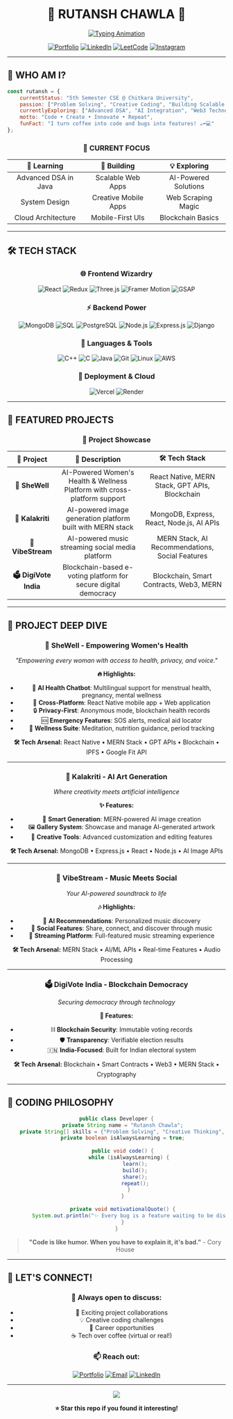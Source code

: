 # <div align="center">🚀 **RUTANSH CHAWLA** 🚀</div>

<div align="center">
  
[![Typing Animation](https://readme-typing-svg.demolab.com?font=Fira+Code&size=22&duration=3000&pause=1000&color=00D9FF&center=true&vCenter=true&width=600&lines=MERN+Stack+Developer;DSA+Problem+Solver;Creative+Coder;🌟+Building+Digital+Experiences)](https://git.io/typing-svg)

[![Portfolio](https://img.shields.io/badge/Portfolio-Visit-FF6B6B?style=for-the-badge&logo=firefox&logoColor=white)](https://rutansh-portfolio.vercel.app/)
[![LinkedIn](https://img.shields.io/badge/LinkedIn-Connect-0077B5?style=for-the-badge&logo=linkedin&logoColor=white)](https://linkedin.com/in/rutansh-chawla-7a65852b4)
[![LeetCode](https://img.shields.io/badge/LeetCode-Solve-FFA116?style=for-the-badge&logo=leetcode&logoColor=white)](https://leetcode.com/u/i_rutansh_0101/)
[![Instagram](https://img.shields.io/badge/Instagram-Follow-E4405F?style=for-the-badge&logo=instagram&logoColor=white)](https://instagram.com/i_rutansh_0101)

</div>

---

## 🎯 **WHO AM I?**

```javascript
const rutansh = {
    currentStatus: "5th Semester CSE @ Chitkara University",
    passion: ["Problem Solving", "Creative Coding", "Building Scalable Apps"],
    currentlyExploring: ["Advanced DSA", "AI Integration", "Web3 Technologies"],
    motto: "Code • Create • Innovate • Repeat",
    funFact: "I turn coffee into code and bugs into features! ☕️➡️💻"
};
```

<div align="center">
  
### 🌟 **CURRENT FOCUS**
  
| 🚀 **Learning** | 🎯 **Building** | 💡 **Exploring** |
|:---:|:---:|:---:|
| Advanced DSA in Java | Scalable Web Apps | AI-Powered Solutions |
| System Design | Creative Mobile Apps | Web Scraping Magic |
| Cloud Architecture | Mobile-First UIs | Blockchain Basics |

</div>

---

## 🛠️ **TECH STACK**

<div align="center">

### **🌐 Frontend Wizardry**
![React](https://img.shields.io/badge/React-20232A?style=for-the-badge&logo=react&logoColor=61DAFB)
![Redux](https://img.shields.io/badge/Redux-593D88?style=for-the-badge&logo=redux&logoColor=white)
![Three.js](https://img.shields.io/badge/Three.js-000000?style=for-the-badge&logo=three.js&logoColor=white)
![Framer Motion](https://img.shields.io/badge/Framer_Motion-black?style=for-the-badge&logo=framer&logoColor=blue)
![GSAP](https://img.shields.io/badge/GSAP-88CE02?style=for-the-badge&logo=greensock&logoColor=white)

### **⚡ Backend Power**
![MongoDB](https://img.shields.io/badge/MongoDB-4EA94B?style=for-the-badge&logo=mongodb&logoColor=white)
![SQL](https://img.shields.io/badge/SQL-336791?style=for-the-badge&logo=postgresql&logoColor=white)
![PostgreSQL](https://img.shields.io/badge/PostgreSQL-316192?style=for-the-badge&logo=postgresql&logoColor=white)
![Node.js](https://img.shields.io/badge/Node.js-43853D?style=for-the-badge&logo=node.js&logoColor=white)
![Express.js](https://img.shields.io/badge/Express.js-404D59?style=for-the-badge&logo=express&logoColor=white)
![Django](https://img.shields.io/badge/Django-092E20?style=for-the-badge&logo=django&logoColor=white)

### **🔧 Languages & Tools**
![C++](https://img.shields.io/badge/C++-00599C?style=for-the-badge&logo=c%2B%2B&logoColor=white)
![C](https://img.shields.io/badge/C-00599C?style=for-the-badge&logo=c&logoColor=white)
![Java](https://img.shields.io/badge/Java-ED8B00?style=for-the-badge&logo=java&logoColor=white)
![Git](https://img.shields.io/badge/Git-F05032?style=for-the-badge&logo=git&logoColor=white)
![Linux](https://img.shields.io/badge/Linux-FCC624?style=for-the-badge&logo=linux&logoColor=black)
![AWS](https://img.shields.io/badge/AWS-232F3E?style=for-the-badge&logo=amazon-aws&logoColor=white)

### **🚀 Deployment & Cloud**
![Vercel](https://img.shields.io/badge/Vercel-000000?style=for-the-badge&logo=vercel&logoColor=white)
![Render](https://img.shields.io/badge/Render-46E3B7?style=for-the-badge&logo=render&logoColor=white)

</div>

---

## 🎨 **FEATURED PROJECTS**

<div align="center">

### 🌟 **Project Showcase**

| 🎯 **Project** | 📝 **Description** | 🛠️ **Tech Stack** |
|:---:|:---:|:---:|
| **🌸 SheWell** | AI-Powered Women's Health & Wellness Platform with cross-platform support | React Native, MERN Stack, GPT APIs, Blockchain |
| **🎨 Kalakriti** | AI-powered image generation platform built with MERN stack | MongoDB, Express, React, Node.js, AI APIs |
| **🎵 VibeStream** | AI-powered music streaming social media platform | MERN Stack, AI Recommendations, Social Features |
| **🗳️ DigiVote India** | Blockchain-based e-voting platform for secure digital democracy | Blockchain, Smart Contracts, Web3, MERN |

</div>

---

## 🚀 **PROJECT DEEP DIVE**

<div align="center">

### 🌸 **SheWell - Empowering Women's Health**
*"Empowering every woman with access to health, privacy, and voice."*

**🔥 Highlights:**
- 🤖 **AI Health Chatbot**: Multilingual support for menstrual health, pregnancy, mental wellness
- 📱 **Cross-Platform**: React Native mobile app + Web application
- 🔒 **Privacy-First**: Anonymous mode, blockchain health records
- 🆘 **Emergency Features**: SOS alerts, medical aid locator
- 🧘 **Wellness Suite**: Meditation, nutrition guidance, period tracking

**🛠️ Tech Arsenal:** React Native • MERN Stack • GPT APIs • Blockchain • IPFS • Google Fit API

---

### 🎨 **Kalakriti - AI Art Generation**
*Where creativity meets artificial intelligence*

**✨ Features:**
- 🎯 **Smart Generation**: MERN-powered AI image creation
- 🖼️ **Gallery System**: Showcase and manage AI-generated artwork  
- 🎨 **Creative Tools**: Advanced customization and editing features

**🛠️ Tech Arsenal:** MongoDB • Express.js • React • Node.js • AI Image APIs

---

### 🎵 **VibeStream - Music Meets Social**
*Your AI-powered soundtrack to life*

**🎶 Highlights:**
- 🤖 **AI Recommendations**: Personalized music discovery
- 👥 **Social Features**: Share, connect, and discover through music
- 📱 **Streaming Platform**: Full-featured music streaming experience

**🛠️ Tech Arsenal:** MERN Stack • AI/ML APIs • Real-time Features • Audio Processing

---

### 🗳️ **DigiVote India - Blockchain Democracy**
*Securing democracy through technology*

**🔐 Features:**
- ⛓️ **Blockchain Security**: Immutable voting records
- 🛡️ **Transparency**: Verifiable election results
- 🇮🇳 **India-Focused**: Built for Indian electoral system

**🛠️ Tech Arsenal:** Blockchain • Smart Contracts • Web3 • MERN Stack • Cryptography

</div>


---

## 🎯 **CODING PHILOSOPHY**

<div align="center">

```java
public class Developer {
    private String name = "Rutansh Chawla";
    private String[] skills = {"Problem Solving", "Creative Thinking", "Team Leadership"};
    private boolean isAlwaysLearning = true;
    
    public void code() {
        while (isAlwaysLearning) {
            learn();
            build();
            share();
            repeat();
        }
    }
    
    private void motivationalQuote() {
        System.out.println("✨ Every bug is a feature waiting to be discovered! ✨");
    }
}
```

> **"Code is like humor. When you have to explain it, it's bad."** - Cory House

</div>

---

## 🌟 **LET'S CONNECT!**

<div align="center">

### 💬 **Always open to discuss:**
- 🚀 Exciting project collaborations
- 💡 Creative coding challenges  
- 🎯 Career opportunities
- ☕ Tech over coffee (virtual or real!)

### 📫 **Reach out:**
[![Portfolio](https://img.shields.io/badge/Portfolio-Visit-FF6B6B?style=for-the-badge&logo=firefox&logoColor=white)](https://rutansh-portfolio.vercel.app/)
[![Email](https://img.shields.io/badge/Email-D14836?style=for-the-badge&logo=gmail&logoColor=white)](mailto:rutanshc0101@example.com)
[![LinkedIn](https://img.shields.io/badge/LinkedIn-0077B5?style=for-the-badge&logo=linkedin&logoColor=white)](https://linkedin.com/in/rutansh-chawla-7a65852b4)

---

<div align="center">
  <img src="https://capsule-render.vercel.app/api?type=waving&color=gradient&height=100&section=footer&text=Thanks%20for%20visiting!&fontSize=16&fontAlignY=65&desc=Let's%20build%20something%20amazing%20together!&descAlignY=51&descAlign=62"/>
</div>

**⭐ Star this repo if you found it interesting!**

</div>
